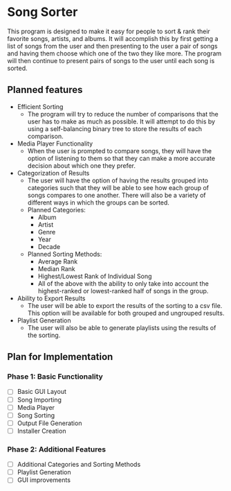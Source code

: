 # Song Sorter
This program is designed to make it easy for people to sort & rank their favorite songs, artists, and albums. It will accomplish this by first getting a list of songs from the user and then presenting to the user a pair of songs and having them choose which one of the two they like more. The program will then continue to present pairs of songs to the user until each song is sorted.

## Planned features
* Efficient Sorting
  * The program will try to reduce the number of comparisons that the user has to make as much as possible. It will attempt to do this by using a self-balancing binary tree to store the results of each comparison.
* Media Player Functionality
  * When the user is prompted to compare songs, they will have the option of listening to them so that they can make a more accurate decision about which one they prefer.
* Categorization of Results
  * The user will have the option of having the results grouped into categories such that they will be able to see how each group of songs compares to one another. There will also be a variety of different ways in which the groups can be sorted.
  * Planned Categories:
    * Album
    * Artist
    * Genre
    * Year
    * Decade
  * Planned Sorting Methods:
    * Average Rank
    * Median Rank
    * Highest/Lowest Rank of Individual Song
    * All of the above with the ability to only take into account the highest-ranked or lowest-ranked half of songs in the group.
* Ability to Export Results
  * The user will be able to export the results of the sorting to a csv file. This option will be available for both grouped and ungrouped results.
* Playlist Generation
  * The user will also be able to generate playlists using the results of the sorting.

## Plan for Implementation
### Phase 1: Basic Functionality
- [ ] Basic GUI Layout
- [ ] Song Importing
- [ ] Media Player
- [ ] Song Sorting
- [ ] Output File Generation
- [ ] Installer Creation
### Phase 2: Additional Features
- [ ] Additional Categories and Sorting Methods
- [ ] Playlist Generation
- [ ] GUI improvements
